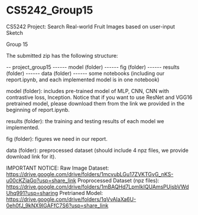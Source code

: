 # CS5242_Group15


CS5242 Project: Search Real-world Fruit Images based on user-input Sketch

Group 15

The submitted zip has the following structure:

-- project_group15
------ model (folder)
------ fig (folder)
------ results (folder)
------ data (folder)
------ some notebooks (including our report.ipynb, and each implemented model is in one notebook)

model (folder): includes pre-trained model of MLP, CNN, CNN with contrastive loss, Inception. Notice that if you want to use ResNet and VGG16 pretrained model, please download them from the link we provided in the beginning of report.ipynb.

results (folder): the training and testing results of each model we implemented.

fig (folder): figures we need in our report.

data (folder): preprocessed dataset (should include 4 npz files, we provide download link for it). 

IMPORTANT NOTICE:
Raw Image Dataset: https://drive.google.com/drive/folders/1mcvubLGu17ZVKTGvG_nKS-u00cKZjaGo?usp=share_link
Proprocessed Dataset (npz files): https://drive.google.com/drive/folders/1mBAQHd7LpmIkIQUAmsPUjsbVWdUhq991?usp=sharing
Pretrianed Model: https://drive.google.com/drive/folders/1qVvAIaXa6U-0eh0fJ_9kNX9IGAFfC7S6?usp=share_link
